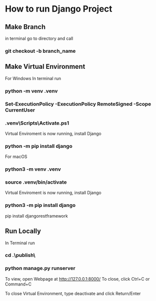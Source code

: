 # How to run Django Project

## Make Branch
in terminal go to directory and call
### git checkout -b branch_name

## Make Virtual Environment 

For Windows
In terminal run
### python -m venv .venv
### Set-ExecutionPolicy -ExecutionPolicy RemoteSigned -Scope CurrentUser
### .venv\Scripts\Activate.ps1
Virtual Enviroment is now running, install Django  
### python -m pip install django

For macOS
### python3 -m venv .venv
### source .venv/bin/activate
Virtual Enviroment is now running, install Django
### python3 -m pip install django
pip install djangorestframework

## Run Locally
In Terminal run
### cd .\publish\
### python manage.py runserver

To view, open Webpage at http://127.0.0.1:8000/
To close, click Ctrl+C or Command+C

To close Virtual Environment, type deactivate and click Return/Enter
